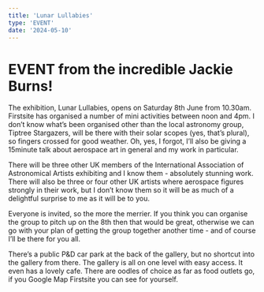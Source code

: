 ```yaml
---
title: 'Lunar Lullabies'
type: 'EVENT'
date: '2024-05-10'
---
```


# EVENT from the incredible Jackie Burns!


The exhibition, Lunar Lullabies, opens on Saturday 8th June from 10.30am.  Firstsite has organised a number of mini activities between noon and 4pm.  I don’t know what’s been organised other than the local astronomy group, Tiptree Stargazers, will be there with their solar scopes (yes, that’s plural), so fingers crossed for good weather.   Oh, yes, I forgot, I’ll also be giving a 15minute talk about aerospace art in general and my work in particular.  


There will be three other UK members of the International Association of Astronomical Artists exhibiting and I know them - absolutely stunning work. There will also be three or four other UK artists where aerospace figures strongly in their work, but I don’t know them so it will be as much of a delightful surprise to me as it will be to you.  


Everyone is invited, so the more the merrier.  If you think you can organise the group to pitch up on the 8th then that would be great, otherwise we can go with your plan of getting the group together another time - and of course I’ll be there for you all.  


There’s a public P&D car park at the back of the gallery, but no shortcut into the gallery from there.  The gallery is all on one level with easy access.  It even has a lovely cafe. There are oodles of choice as far as food outlets go, if you Google Map Firstsite you can see for yourself.


